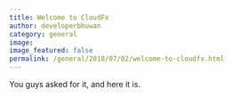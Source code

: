 ```yaml
---
title: Welcome to CloudFx
author: developerbhuwan
category: general
image:
image_featured: false
permalink: /general/2018/07/02/welcome-to-cloudfx.html
---
```

You guys asked for it, and here it is.
